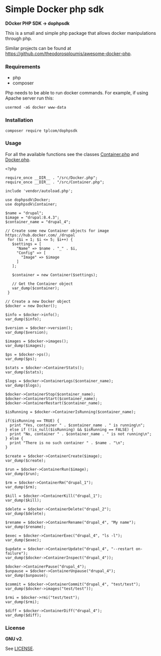 # Simple Docker php sdk

**DOcker PHP SDK -> dophpsdk**

This is a small and simple php package that allows docker manipulations through php.

Similar projects can be found at https://github.com/theodorosploumis/awesome-docker-php.

### Requirements
- php
- composer

Php needs to be able to run docker commands. For example, if using Apache server run this:

```
usermod -aG docker www-data
```

### Installation

```
composer require tplcom/dophpsdk
```

### Usage

For all the available functions see the classes [Container.php](https://github.com/theodorosploumis/dophpsdk/blob/master/src/Container.php) and [Docker.php](https://github.com/theodorosploumis/dophpsdk/blob/master/src/Docker.php).

```
<?php

require_once __DIR__ . "/src/Docker.php";
require_once __DIR__ . "/src/Container.php";

include 'vendor/autoload.php';

use dophpsdk\Docker;
use dophpsdk\Container;

$name = "drupal";
$image = "drupal:8.4.3";
$container_name = "drupal_4";

// Create some new Container objects for image https://hub.docker.com/_/drupal
 for ($i = 1; $i <= 5; $i++) {
   $settings = [
     "Name" => $name . "_" . $i,
     "Config" => [
       "Image" => $image
     ]
   ];
   
   $container = new Container($settings);

   // Get the Container object
   var_dump($container);
 }
 
// Create a new Docker object
$docker = new Docker();

$info = $docker->info();
var_dump($info);

$version = $docker->version();
var_dump($version);

$images = $docker->images();
var_dump($images);

$ps = $docker->ps();
var_dump($ps);

$stats = $docker->ContainerStats();
var_dump($stats);

$logs = $docker->ContainerLogs($container_name);
var_dump($logs);

$docker->ContainerStop($container_name);
$docker->ContainerStart($container_name);
$docker->ContainerRestart($container_name);

$isRunning = $docker->ContainerIsRunning($container_name);

if($isRunning == TRUE) {
  print "Yes, container " . $container_name . " is running\n";
} else if (!is_null($isRunning) && $isRunning == FALSE) {
  print "No, container " . $container_name . " is not running\n";
} else {
  print "There is no such container " . $name . "\n";
}

$create = $docker->ContainerCreate($image);
var_dump($create);

$run = $docker->ContainerRun($image);
var_dump($run);

$rm = $docker->ContainerRm("drupal_1");
var_dump($rm);

$kill = $docker->ContainerKill("drupal_1");
var_dump($kill);

$delete = $docker->ContainerDelete("drupal_2");
var_dump($delete);

$rename = $docker->ContainerRename("drupal_4", "My name");
var_dump($rename);

$exec = $docker->ContainerExec("drupal_4", "ls -l");
var_dump($exec);

$update = $docker->ContainerUpdate("drupal_4", "--restart on-failure");
var_dump($docker->ContainerInspect("drupal_4"));

$docker->ContainerPause("drupal_4");
$unpause = $docker->ContainerUnpause("drupal_4");
var_dump($unpause);

$commit = $docker->ContainerCommit("drupal_4", "test/test");
var_dump($docker->images("test/test"));

$rmi = $docker->rmi("test/test");
var_dump($rmi);

$diff = $docker->ContainerDiff("drupal_4");
var_dump($diff);

```

### License

**GNU v2**. 

See [LICENSE](https://github.com/theodorosploumis/dophpsdk/blob/master/LICENSE).

